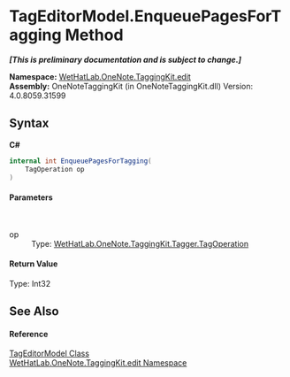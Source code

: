 # TagEditorModel.EnqueuePagesForTagging Method 
 _**\[This is preliminary documentation and is subject to change.\]**_

**Namespace:**&nbsp;<a href="60ca3730-00cd-fce3-4009-523f3952fd9e">WetHatLab.OneNote.TaggingKit.edit</a><br />**Assembly:**&nbsp;OneNoteTaggingKit (in OneNoteTaggingKit.dll) Version: 4.0.8059.31599

## Syntax

**C#**<br />
``` C#
internal int EnqueuePagesForTagging(
	TagOperation op
)
```


#### Parameters
&nbsp;<dl><dt>op</dt><dd>Type: <a href="5cea3020-d545-b9f9-03b5-69bfd76656c7">WetHatLab.OneNote.TaggingKit.Tagger.TagOperation</a><br /></dd></dl>

#### Return Value
Type: Int32

## See Also


#### Reference
<a href="d0783a73-0ba1-b750-13e8-e19b790c09dd">TagEditorModel Class</a><br /><a href="60ca3730-00cd-fce3-4009-523f3952fd9e">WetHatLab.OneNote.TaggingKit.edit Namespace</a><br />